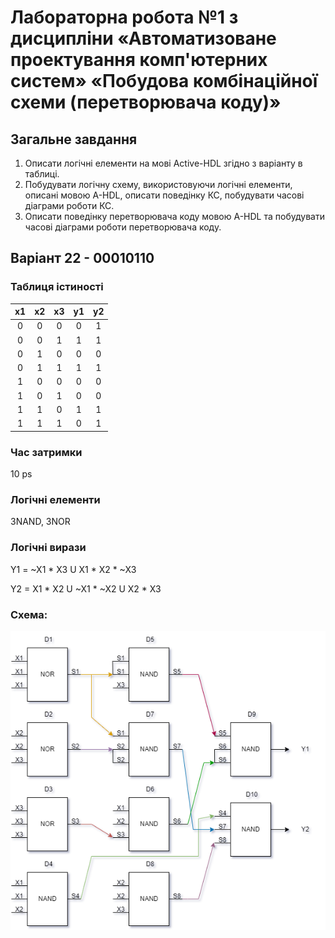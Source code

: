 # Лабораторна робота №1 з дисципліни «Автоматизоване проектування комп'ютерних систем» «Побудова комбінаційної схеми (перетворювача коду)»
## Загальне завдання
1) Описати логічні елементи на мові Active-HDL згідно з варіанту в
таблиці.
2) Побудувати логічну схему, використовуючи логічні елементи, описані
мовою A-HDL, описати поведінку КС, побудувати часові діаграми
роботи КС.
3) Описати поведінку перетворювача коду мовою А-HDL та побудувати
часові діаграми роботи перетворювача коду.
## Варіант 22 - 00010110
### Таблиця істиності
|x1|x2|x3|y1|y2|
|:-:|:-:|:-:|:-:|:-:|
|0|0|0|0|1|
|0|0|1|1|1|
|0|1|0|0|0|
|0|1|1|1|1|
|1|0|0|0|0|
|1|0|1|0|0|
|1|1|0|1|1|
|1|1|1|0|1|
### Час затримки 
10 ps
### Логічні елементи 
3NAND, 3NOR
### Логічні вирази
Y1 = ~X1 * X3 U X1 * X2 * ~X3

Y2 = X1 * X2 U ~X1 * ~X2 U X2 * X3
### Схема:
<img src="https://github.com/t3ry4git/apks-lab1/blob/b359c4bd11de1599e003c7a014820edb89e439d2/scheme.png" alt="scheme" />
